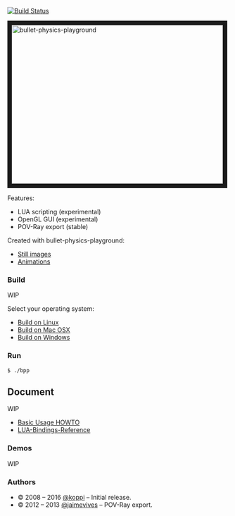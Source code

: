 [![Build Status](https://travis-ci.org/bullet-physics-playground/bpp.svg?branch=master)](https://travis-ci.org/bullet-physics-playground/bpp)

<a
href="https://www.youtube.com/watch?v=TUtLOcbtcZk&index=1&list=PL-OhsevLGGI2bFpOqzqnWsGILh9a5YkDr" target="_blank"><img src="http://img.youtube.com/vi/wyuDqjGvYWo/0.jpg" alt="bullet-physics-playground" width="480" height="360" border="10" /></a>

Features:

* LUA scripting  (experimental)
* OpenGL GUI     (experimental)
* POV-Ray export (stable)

Created with bullet-physics-playground:

* [Still images](https://github.com/bullet-physics-playground/bpp/wiki/Still-images)
* [Animations](https://github.com/bullet-physics-playground/bpp/wiki/Animations)

### Build

WIP

Select your operating system:

 * [Build on Linux](https://github.com/bullet-physics-playground/bpp/wiki/Build-on-Linux)
 * [Build on Mac OSX](https://github.com/bullet-physics-playground/bpp/wiki/Build-on-Mac-OSX)
 * [Build on Windows](https://github.com/bullet-physics-playground/bpp/wiki/Build-on-Windows)

### Run

```
$ ./bpp
```

## Document

WIP

* [Basic Usage HOWTO](https://github.com/bullet-physics-playground/bpp/wiki/Basic-Usage-HOWTO)
* [LUA-Bindings-Reference](https://github.com/bullet-physics-playground/bpp/wiki/LUA-Bindings-Reference)

### Demos

WIP

### Authors

* © 2008 – 2016 [@koppi](https://github.com/koppi) – Initial release.
* © 2012 – 2013 [@jaimevives](https://github.com/jaimevives) – POV-Ray export.
